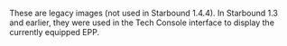 These are legacy images (not used in Starbound 1.4.4).
In Starbound 1.3 and earlier, they were used in the Tech Console interface
to display the currently equipped EPP.

